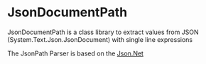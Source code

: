 # JsonDocumentPath
JsonDocumentPath is a class library to extract values from JSON (System.Text.Json.JsonDocument) with single line expressions

The JsonPath Parser is based on the [Json.Net](https://github.com/JamesNK/Newtonsoft.Json)
